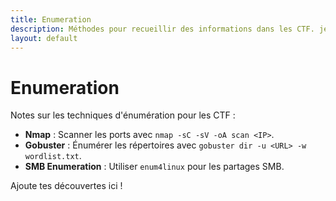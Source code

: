 ```yaml
---
title: Enumeration
description: Méthodes pour recueillir des informations dans les CTF. je documente tout mes methodes ici
layout: default
---
```


# Enumeration

Notes sur les techniques d'énumération pour les CTF :

- **Nmap** : Scanner les ports avec `nmap -sC -sV -oA scan <IP>`.
- **Gobuster** : Énumérer les répertoires avec `gobuster dir -u <URL> -w wordlist.txt`.
- **SMB Enumeration** : Utiliser `enum4linux` pour les partages SMB.

Ajoute tes découvertes ici !